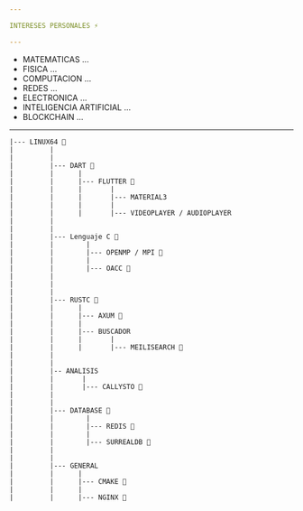 ```yaml
---

INTERESES PERSONALES ⚡

---
```


- MATEMATICAS ...
- FISICA ...
- COMPUTACION ...
- REDES ...
- ELECTRONICA ...
- INTELIGENCIA ARTIFICIAL ...
- BLOCKCHAIN ...
---

	|--- LINUX64 🌱
	|	      |
	|	      |
	|	      |--- DART 🌱
	|	      |      |
	|	      |      |--- FLUTTER 🌱
	|	      |      |       |
	|	      |      |       |--- MATERIAL3
	|	      |      |       |
	|	      |      |       |--- VIDEOPLAYER / AUDIOPLAYER
	|	      |
	|	      |
	|	      |--- Lenguaje C 🌱
	|	      |        |
	|	      |        |--- OPENMP / MPI 🌱
	|	      |        |
	|	      |        |--- OACC 🌱
	|	      |
	|	      |
	|	      |
	|	      |--- RUSTC 🌱
	|	      |      |
	|	      |      |--- AXUM 🌱
	|	      |      |
	|	      |      |--- BUSCADOR
	|	      |      |	     |
	|	      |      |	     |--- MEILISEARCH 🌱
	|	      |
	|	      |
	|	      |-- ANALISIS
	|	      |	      |
	|	      |	      |--- CALLYSTO 🌱
	|	      |
	|	      |
	|	      |--- DATABASE 🌱
	|	      |	       |
	|	      |	       |--- REDIS 🌱
	|	      |	       |
	|	      |        |--- SURREALDB 🌱
	|	      |
	|	      |
	|	      |--- GENERAL
	|	      |	     |
	|	      |      |--- CMAKE 🌱
	|	      |	     |
	|	      |      |--- NGINX 🌱
 
